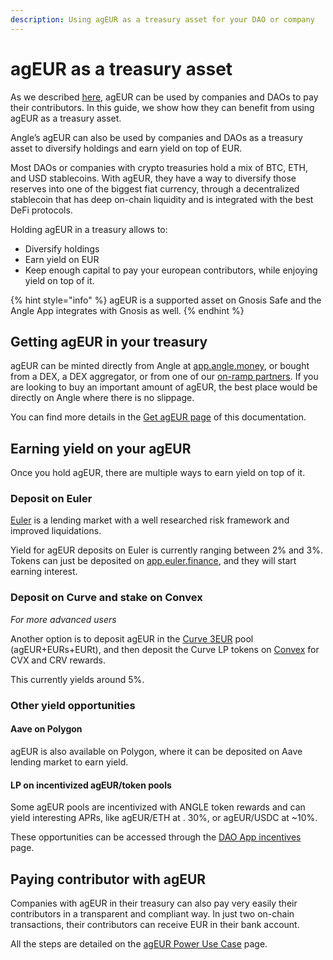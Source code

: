 ```yaml
---
description: Using agEUR as a treasury asset for your DAO or company
---
```


# agEUR as a treasury asset

As we described [here](/guides/ageur-power-usecase.md), agEUR can be used by companies and DAOs to pay their contributors. In this guide, we show how they can benefit from using agEUR as a treasury asset. 

Angle’s agEUR can also be used by companies and DAOs as a treasury asset to diversify holdings and earn yield on top of EUR. 

Most DAOs or companies with crypto treasuries hold a mix of BTC, ETH, and USD stablecoins. With agEUR, they have a way to diversify those reserves into one of the biggest fiat currency, through a decentralized stablecoin that has deep on-chain liquidity and is integrated with the best DeFi protocols.

Holding agEUR in a treasury allows to:

- Diversify holdings
- Earn yield on EUR
- Keep enough capital to pay your european contributors, while enjoying yield on top of it.

{% hint style="info" %}
agEUR is a supported asset on Gnosis Safe and the Angle App integrates with Gnosis as well.
{% endhint %}

## Getting agEUR in your treasury

agEUR can be minted directly from Angle at [app.angle.money](https://app.angle/money/), or bought from a DEX, a DEX aggregator, or from one of our [on-ramp partners](/guides/getAgEUR.md#buying-ageur-with-credit-card-or-bank-transfer). If you are looking to buy an important amount of agEUR, the best place would be directly on Angle where there is no slippage. 

You can find more details in the [Get agEUR page](/guides/getAgEUR.md) of this documentation. 

## Earning yield on your agEUR

Once you hold agEUR, there are multiple ways to earn yield on top of it. 

### Deposit on Euler

[Euler](https://www.euler.finance/) is a lending market with a well researched risk framework and improved liquidations. 

Yield for agEUR deposits on Euler is currently ranging between 2% and 3%. Tokens can just be deposited on [app.euler.finance](https://app.euler.finance/), and they will start earning interest. 

### Deposit on Curve and stake on Convex

*For more advanced users*

Another option is to deposit agEUR in the [Curve 3EUR](https://curve.fi/factory/66/deposit) pool (agEUR+EURs+EURt), and then deposit the Curve LP tokens on [Convex](https://www.convexfinance.com/stake) for CVX and CRV rewards. 

This currently yields around 5%. 

### Other yield opportunities
#### Aave on Polygon
agEUR is also available on Polygon, where it can be deposited on Aave lending market to earn yield.

#### LP on incentivized agEUR/token pools
Some agEUR pools are incentivized with ANGLE token rewards and can yield interesting APRs, like agEUR/ETH at . 
30%, or agEUR/USDC at ~10%. 

These opportunities can be accessed through the [DAO App incentives](https://dao.angle.money/#/stake) page. 

## Paying contributor with agEUR

Companies with agEUR in their treasury can also pay very easily their contributors in a transparent and compliant way. In just two on-chain transactions, their contributors can receive EUR in their bank account. 

All the steps are detailed on the [agEUR Power Use Case](/guides/ageur-power-usecase.md) page.